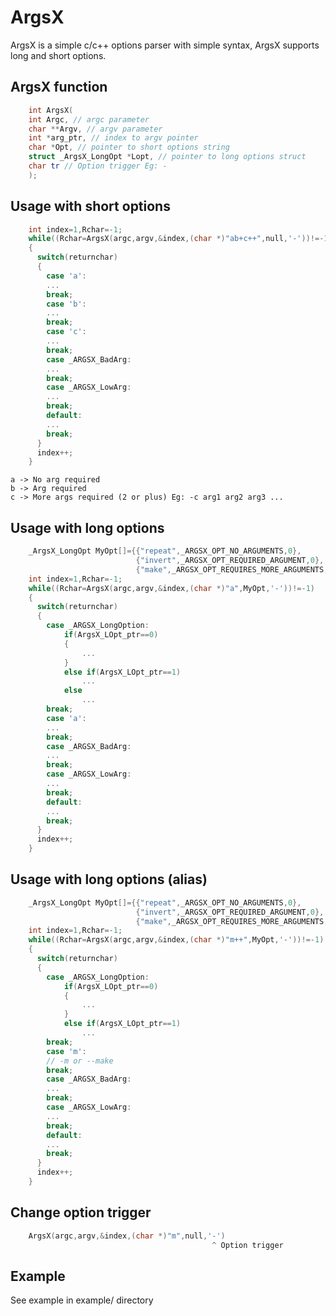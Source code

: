 ArgsX
=====

ArgsX is a simple c/c++ options parser with simple syntax, ArgsX supports long and short options.

ArgsX function
--------------
```c++
    int ArgsX(
	int Argc, // argc parameter
	char **Argv, // argv parameter
	int *arg_ptr, // index to argv pointer
	char *Opt, // pointer to short options string
	struct _ArgsX_LongOpt *Lopt, // pointer to long options struct
	char tr // Option trigger Eg: -
	);
```

Usage with short options
------------------------
```c++
    int index=1,Rchar=-1;
    while((Rchar=ArgsX(argc,argv,&index,(char *)"ab+c++",null,'-'))!=-1)
    {
      switch(returnchar)
      {
        case 'a':
        ...
        break;
        case 'b':
        ...
        break;
        case 'c':
        ...
        break;
        case _ARGSX_BadArg:
        ...
        break;
        case _ARGSX_LowArg:
        ...
        break;
        default:
        ...
        break;
      }
      index++;
    }
```
    a -> No arg required
    b -> Arg required
    c -> More args required (2 or plus) Eg: -c arg1 arg2 arg3 ...

Usage with long options
-----------------------
```c++
    _ArgsX_LongOpt MyOpt[]={{"repeat",_ARGSX_OPT_NO_ARGUMENTS,0},
                            {"invert",_ARGSX_OPT_REQUIRED_ARGUMENT,0},
                            {"make",_ARGSX_OPT_REQUIRES_MORE_ARGUMENTS,0}};
    int index=1,Rchar=-1;
    while((Rchar=ArgsX(argc,argv,&index,(char *)"a",MyOpt,'-'))!=-1)
    {
      switch(returnchar)
      {
        case _ARGSX_LongOption:
            if(ArgsX_LOpt_ptr==0)
            {
                ...
            }
            else if(ArgsX_LOpt_ptr==1)
                ...
            else
                ...
        break;
        case 'a':
        ...
        break;
        case _ARGSX_BadArg:
        ...
        break;
        case _ARGSX_LowArg:
        ...
        break;
        default:
        ...
        break;
      }
      index++;
    }
```
Usage with long options (alias)
-------------------------------
```c++
    _ArgsX_LongOpt MyOpt[]={{"repeat",_ARGSX_OPT_NO_ARGUMENTS,0},
                            {"invert",_ARGSX_OPT_REQUIRED_ARGUMENT,0},
                            {"make",_ARGSX_OPT_REQUIRES_MORE_ARGUMENTS,'m'}};
    int index=1,Rchar=-1;
    while((Rchar=ArgsX(argc,argv,&index,(char *)"m++",MyOpt,'-'))!=-1)
    {
      switch(returnchar)
      {
        case _ARGSX_LongOption:
            if(ArgsX_LOpt_ptr==0)
            {
                ...
            }
            else if(ArgsX_LOpt_ptr==1)
                ...
        break;
        case 'm':
        // -m or --make
        break;
        case _ARGSX_BadArg:
        ...
        break;
        case _ARGSX_LowArg:
        ...
        break;
        default:
        ...
        break;
      }
      index++;
    }
```
Change option trigger
---------------------
```c++
    ArgsX(argc,argv,&index,(char *)"m",null,'-')
                                             ^ Option trigger
```
                                             
Example
-------
See example in example/ directory


